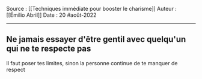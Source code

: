 Source : [[Techniques immédiate pour booster le charisme]]
Auteur : [[Émilio Abril]]
Date : 20 #août-2022
***

## Ne jamais essayer d'être gentil avec quelqu'un qui ne te respecte pas
Il faut poser tes limites, sinon la personne continue de te manquer de respect